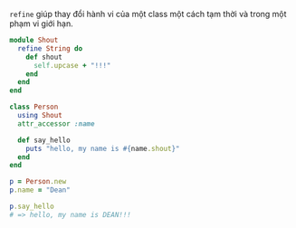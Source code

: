 `refine` giúp thay đổi hành vi của một class một cách tạm thời và trong một phạm vi giới hạn.
```ruby
module Shout
  refine String do 
    def shout
      self.upcase + "!!!"
    end
  end
end

class Person
  using Shout
  attr_accessor :name

  def say_hello
    puts "hello, my name is #{name.shout}"
  end
end

p = Person.new
p.name = "Dean"

p.say_hello
# => hello, my name is DEAN!!!

```